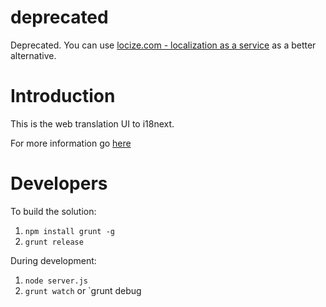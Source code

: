 # deprecated

Deprecated. You can use [locize.com - localization as a service](http://locize.com) as a better alternative.

# Introduction

This is the web translation UI to i18next.

For more information go [here](http://i18next.com/pages/ext_webtranslate.html)

# Developers

To build the solution:

1. `npm install grunt -g`
2. `grunt release`

During development:

1. `node server.js`
2. `grunt watch` or `grunt debug
